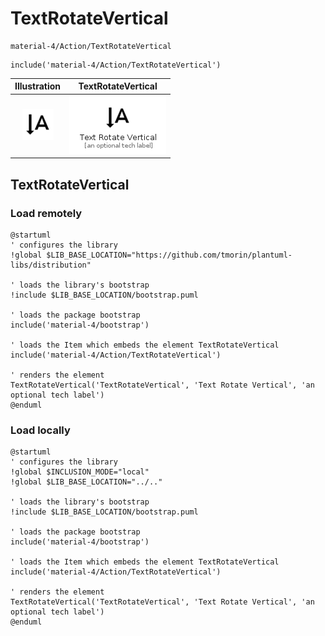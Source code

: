 # TextRotateVertical


```text
material-4/Action/TextRotateVertical
```

```text
include('material-4/Action/TextRotateVertical')
```



| Illustration | TextRotateVertical |
| :---: | :---: |
| ![illustration for Illustration](../../material-4/Action/TextRotateVertical.png) | ![illustration for TextRotateVertical](../../material-4/Action/TextRotateVertical.Local.png) |




## TextRotateVertical

### Load remotely
```plantuml
@startuml
' configures the library
!global $LIB_BASE_LOCATION="https://github.com/tmorin/plantuml-libs/distribution"

' loads the library's bootstrap
!include $LIB_BASE_LOCATION/bootstrap.puml

' loads the package bootstrap
include('material-4/bootstrap')

' loads the Item which embeds the element TextRotateVertical
include('material-4/Action/TextRotateVertical')

' renders the element
TextRotateVertical('TextRotateVertical', 'Text Rotate Vertical', 'an optional tech label')
@enduml
```

### Load locally
```plantuml
@startuml
' configures the library
!global $INCLUSION_MODE="local"
!global $LIB_BASE_LOCATION="../.."

' loads the library's bootstrap
!include $LIB_BASE_LOCATION/bootstrap.puml

' loads the package bootstrap
include('material-4/bootstrap')

' loads the Item which embeds the element TextRotateVertical
include('material-4/Action/TextRotateVertical')

' renders the element
TextRotateVertical('TextRotateVertical', 'Text Rotate Vertical', 'an optional tech label')
@enduml
```

